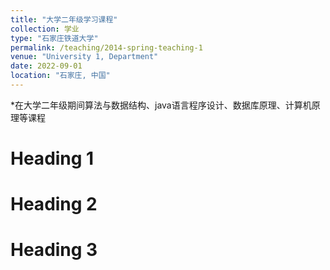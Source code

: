 ```yaml
---
title: "大学二年级学习课程"
collection: 学业
type: "石家庄铁道大学"
permalink: /teaching/2014-spring-teaching-1
venue: "University 1, Department"
date: 2022-09-01
location: "石家庄, 中国"
---
```


*在大学二年级期间算法与数据结构、java语言程序设计、数据库原理、计算机原理等课程

Heading 1
======

Heading 2
======

Heading 3
======
